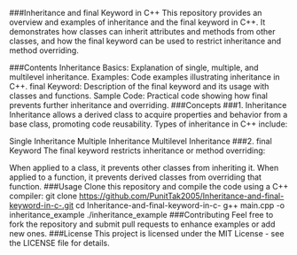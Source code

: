 


###Inheritance and final Keyword in C++
This repository provides an overview and examples of inheritance and the final keyword in C++. It demonstrates how classes can inherit attributes and methods from other classes, and how the final keyword can be used to restrict inheritance and method overriding.

###Contents
Inheritance Basics: Explanation of single, multiple, and multilevel inheritance.
Examples: Code examples illustrating inheritance in C++.
final Keyword: Description of the final keyword and its usage with classes and functions.
Sample Code: Practical code showing how final prevents further inheritance and overriding.
###Concepts
###1. Inheritance
Inheritance allows a derived class to acquire properties and behavior from a base class, promoting code reusability. Types of inheritance in C++ include:

Single Inheritance
Multiple Inheritance
Multilevel Inheritance
###2. final Keyword
The final keyword restricts inheritance or method overriding:

When applied to a class, it prevents other classes from inheriting it.
When applied to a function, it prevents derived classes from overriding that function.
###Usage
Clone this repository and compile the code using a C++ compiler:
git clone https://github.com/PunitTak2005/Inheritance-and-final-keyword-in-c-.git
cd Inheritance-and-final-keyword-in-c-
g++ main.cpp -o inheritance_example
./inheritance_example
###Contributing
Feel free to fork the repository and submit pull requests to enhance examples or add new ones.
###License
This project is licensed under the MIT License - see the LICENSE file for details.

